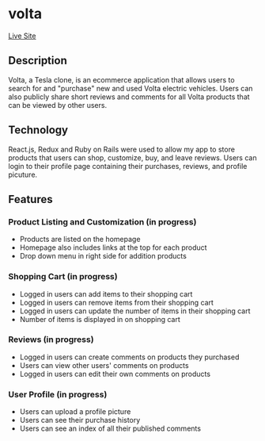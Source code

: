 # volta

[Live Site](https://sandoval-volta.herokuapp.com/#/)

## Description
Volta, a Tesla clone, is an ecommerce application that allows users to search for and "purchase" new and used Volta electric vehicles. Users can also publicly share short reviews and comments for all Volta products that can be viewed by other users.

## Technology
React.js, Redux and Ruby on Rails were used to allow my app to store products that users can shop, customize, buy, and leave reviews. Users can login to their profile page containing their purchases, reviews, and profile picuture.

## Features
### Product Listing and Customization (in progress)
* Products are listed on the homepage
* Homepage also includes links at the top for each product
* Drop down menu in right side for addition products

### Shopping Cart (in progress)
* Logged in users can add items to their shopping cart
* Logged in users can remove items from their shopping cart
* Logged in users can update the number of items in their shopping cart
* Number of items is displayed in on shopping cart

### Reviews (in progress)
* Logged in users can create comments on products they purchased
* Users can view other users' comments on products
* Logged in users can edit their own comments on products

### User Profile (in progress)
* Users can upload a profile picture
* Users can see their purchase history
* Users can see an index of all their published comments




